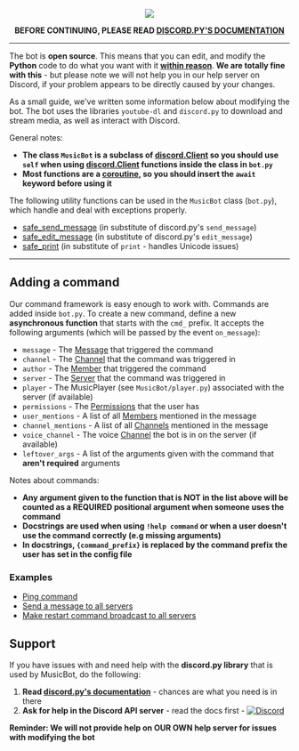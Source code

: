 <p align="center">
<img src="http://i.imgur.com/Xluk1hv.png">
</p>

<p align="center">
<strong>BEFORE CONTINUING, PLEASE READ <a href="http://discordpy.readthedocs.io/en/latest/api.html">DISCORD.PY'S DOCUMENTATION</a></strong>
</p>

***

The bot is **open source**. This means that you can edit, and modify the **Python** code to do what you want with it **[within reason](https://github.com/Just-Some-Bots/MusicBot/wiki/FAQ#what-license-does-the-bot-use)**. **We are totally fine with this** - but please note we will not help you in our help server on Discord, if your problem appears to be directly caused by your changes.

As a small guide, we've written some information below about modifying the bot. The bot uses the libraries `youtube-dl` and `discord.py` to download and stream media, as well as interact with Discord.

General notes:

* **The class `MusicBot` is a subclass of [discord.Client](http://discordpy.readthedocs.io/en/latest/api.html#client) so you should use `self` when using [discord.Client](http://discordpy.readthedocs.io/en/latest/api.html#client) functions inside the class in `bot.py`**
* **Most functions are a [coroutine](http://discordpy.readthedocs.io/en/latest/faq.html#what-is-a-coroutine), so you should insert the `await` keyword before using it**

The following utility functions can be used in the `MusicBot` class (`bot.py`), which handle and deal with exceptions properly.

* [safe_send_message](https://github.com/Just-Some-Bots/MusicBot/blob/master/musicbot/bot.py#L470) (in substitute of discord.py's `send_message`)
* [safe_edit_message](https://github.com/Just-Some-Bots/MusicBot/blob/master/musicbot/bot.py#L503) (in substitute of discord.py's `edit_message`)
* [safe_print](https://github.com/Just-Some-Bots/MusicBot/blob/master/musicbot/bot.py#L515) (in substitute of `print` - handles Unicode issues)

***

## Adding a command
Our command framework is easy enough to work with. Commands are added inside `bot.py`. To create a new command, define a new **asynchronous function** that starts with the `cmd_` prefix. It accepts the following arguments (which will be passed by the event `on_message`):

* `message` - The [Message](http://discordpy.readthedocs.io/en/latest/api.html#message) that triggered the command
* `channel` - The [Channel](http://discordpy.readthedocs.io/en/latest/api.html#channel) that the command was triggered in
* `author` - The [Member](http://discordpy.readthedocs.io/en/latest/api.html#member) that triggered the command
* `server` - The [Server](http://discordpy.readthedocs.io/en/latest/api.html#server) that the command was triggered in
* `player` - The MusicPlayer (see `MusicBot/player.py`) associated with the server (if available)
* `permissions` - The [Permissions](http://discordpy.readthedocs.io/en/latest/api.html#permissions) that the user has
* `user_mentions` - A list of all [Members](http://discordpy.readthedocs.io/en/latest/api.html#member) mentioned in the message
* `channel_mentions` - A list of all [Channels](http://discordpy.readthedocs.io/en/latest/api.html#channel) mentioned in the message
* `voice_channel` - The voice [Channel](http://discordpy.readthedocs.io/en/latest/api.html#channel) the bot is in on the server (if available)
* `leftover_args` - A list of the arguments given with the command that **aren't required** arguments

Notes about commands:

* **Any argument given to the function that is NOT in the list above will be counted as a REQUIRED positional argument when someone uses the command**
* **Docstrings are used when using `!help command` or when a user doesn't use the command correctly (e.g missing arguments)**
* **In docstrings, `{command_prefix}` is replaced by the command prefix the user has set in the config file**

### Examples

* [Ping command](https://gist.github.com/jaydenkieran/8cf64f91fec73ba0bd127a08f6578988)
* [Send a message to all servers](https://gist.github.com/jaydenkieran/c18ddef3817c58ad1cbb6018d33790eb)
* [Make restart command broadcast to all servers](https://gist.github.com/jaydenkieran/01a91e5270bbf0daf3884c60eb161329)

## Support

If you have issues with and need help with the **discord.py library** that is used by MusicBot, do the following:

1. **Read [discord.py's documentation](http://discordpy.readthedocs.io/en/latest/api.html)** - chances are what you need is in there
2. **Ask for help in the Discord API server** - read the docs first - [![Discord](https://discordapp.com/api/guilds/81384788765712384/widget.png)](https://discord.gg/KZBHSxz)

**Reminder: We will not provide help on OUR OWN help server for issues with modifying the bot**